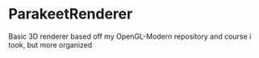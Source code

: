 # ParakeetRenderer
Basic 3D renderer based off my OpenGL-Modern repository and course i took, but more organized
